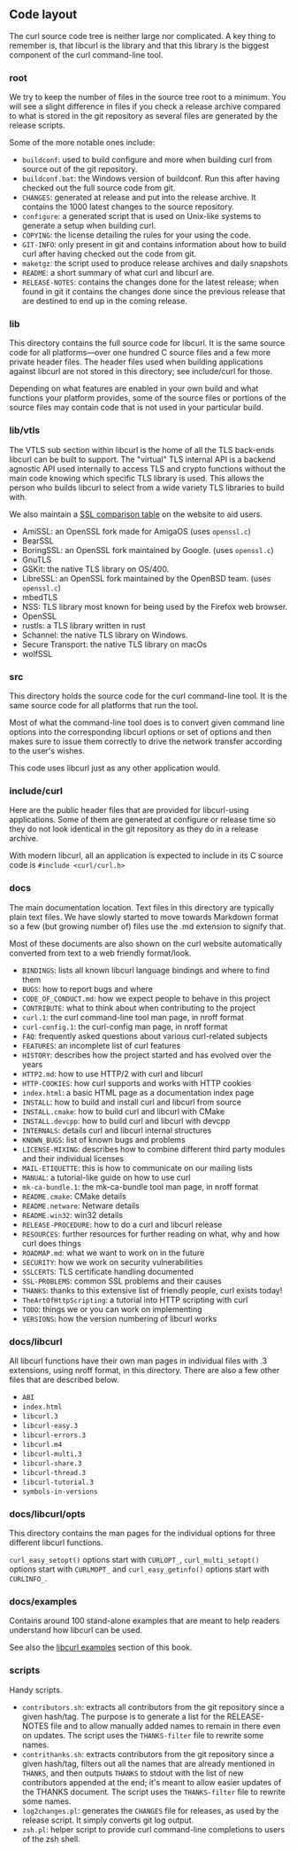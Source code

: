 ## Code layout

The curl source code tree is neither large nor complicated. A key thing to
remember is, that libcurl is the library and that this library is the biggest
component of the curl command-line tool.

### root

We try to keep the number of files in the source tree root to a minimum. You
will see a slight difference in files if you check a release archive compared
to what is stored in the git repository as several files are generated by the
release scripts.

Some of the more notable ones include:

- `buildconf`: used to build configure and more when
  building curl from source out of the git repository.
- `buildconf.bat`: the Windows version of buildconf. Run this after having
  checked out the full source code from git.
- `CHANGES`: generated at release and put into the release archive. It
  contains the 1000 latest changes to the source repository.
- `configure`: a generated script that is used on Unix-like systems to
  generate a setup when building curl.
- `COPYING`: the license detailing the rules for your using the code.
- `GIT-INFO`: only present in git and contains information about how to
  build curl after having checked out the code from git.
- `maketgz`: the script used to produce release archives and daily snapshots
- `README`: a short summary of what curl and libcurl are.
- `RELEASE-NOTES`: contains the changes done for the latest release; when
  found in git it contains the changes done since the previous release that
  are destined to end up in the coming release.

### lib

This directory contains the full source code for libcurl. It is the same
source code for all platforms—over one hundred C source files and a few more
private header files. The header files used when building applications against
libcurl are not stored in this directory; see include/curl for those.

Depending on what features are enabled in your own build and what
functions your platform provides, some of the source files or portions of the
source files may contain code that is not used in your particular build.

### lib/vtls

The VTLS sub section within libcurl is the home of all the TLS back-ends
libcurl can be built to support. The "virtual" TLS internal API is a backend
agnostic API used internally to access TLS and crypto functions without the
main code knowing which specific TLS library is used. This allows the person
who builds libcurl to select from a wide variety TLS libraries to build with.

We also maintain a [SSL comparison
table](https://curl.se/docs/ssl-compared.html) on the website to aid
users.

- AmiSSL: an OpenSSL fork made for AmigaOS (uses `openssl.c`)
- BearSSL
- BoringSSL: an OpenSSL fork maintained by Google. (uses `openssl.c`)
- GnuTLS
- GSKit: the native TLS library on OS/400.
- LibreSSL: an OpenSSL fork maintained by the OpenBSD team. (uses `openssl.c`)
- mbedTLS
- NSS: TLS library most known for being used by the Firefox web browser.
- OpenSSL
- rustls: a TLS library written in rust
- Schannel: the native TLS library on Windows.
- Secure Transport: the native TLS library on macOs
- wolfSSL

### src

This directory holds the source code for the curl command-line tool. It is the
same source code for all platforms that run the tool.

Most of what the command-line tool does is to convert given command line
options into the corresponding libcurl options or set of options and then makes
sure to issue them correctly to drive the network transfer according to the
user's wishes.

This code uses libcurl just as any other application would.

### include/curl

Here are the public header files that are provided for libcurl-using
applications. Some of them are generated at configure or release time so they
do not look identical in the git repository as they do in a release archive.

With modern libcurl, all an application is expected to include in its C source code
is `#include <curl/curl.h>`

### docs

The main documentation location. Text files in this directory are typically
plain text files. We have slowly started to move towards Markdown format so a
few (but growing number of) files use the .md extension to signify that.

Most of these documents are also shown on the curl website automatically
converted from text to a web friendly format/look.

- `BINDINGS`: lists all known libcurl language bindings and where to find them
- `BUGS`: how to report bugs and where
- `CODE_OF_CONDUCT.md`: how we expect people to behave in this project
- `CONTRIBUTE`: what to think about when contributing to the project
- `curl.1`: the curl command-line tool man page, in nroff format
- `curl-config.1`: the curl-config man page, in nroff format
- `FAQ`: frequently asked questions about various curl-related subjects
- `FEATURES`: an incomplete list of curl features
- `HISTORY`: describes how the project started and has evolved over the years
- `HTTP2.md`: how to use HTTP/2 with curl and libcurl
- `HTTP-COOKIES`: how curl supports and works with HTTP cookies
- `index.html`: a basic HTML page as a documentation index page
- `INSTALL`: how to build and install curl and libcurl from source
- `INSTALL.cmake`: how to build curl and libcurl with CMake
- `INSTALL.devcpp`: how to build curl and libcurl with devcpp
- `INTERNALS`: details curl and libcurl internal structures
- `KNOWN_BUGS`: list of known bugs and problems
- `LICENSE-MIXING`: describes how to combine different third party modules and
  their individual licenses
- `MAIL-ETIQUETTE`: this is how to communicate on our mailing lists
- `MANUAL`: a tutorial-like guide on how to use curl
- `mk-ca-bundle.1`: the mk-ca-bundle tool man page, in nroff format
- `README.cmake`: CMake details
- `README.netware`: Netware  details
- `README.win32`: win32 details
- `RELEASE-PROCEDURE`: how to do a curl and libcurl release
- `RESOURCES`: further resources for further reading on what, why and how curl
  does things
- `ROADMAP.md`: what we want to work on in the future
- `SECURITY`: how we work on security vulnerabilities
- `SSLCERTS`: TLS certificate handling documented
- `SSL-PROBLEMS`: common SSL problems and their causes
- `THANKS`: thanks to this extensive list of friendly people, curl exists today!
- `TheArtOfHttpScripting`: a tutorial into HTTP scripting with curl
- `TODO`: things we or you can work on implementing
- `VERSIONS`: how the version numbering of libcurl works

### docs/libcurl

All libcurl functions have their own man pages in individual files with .3
extensions, using nroff format, in this directory. There are also a few other
files that are described below.

- `ABI`
- `index.html`
- `libcurl.3`
- `libcurl-easy.3`
- `libcurl-errors.3`
- `libcurl.m4`
- `libcurl-multi.3`
- `libcurl-share.3`
- `libcurl-thread.3`
- `libcurl-tutorial.3`
- `symbols-in-versions`

### docs/libcurl/opts

This directory contains the man pages for the individual options for three
different libcurl functions.

`curl_easy_setopt()` options start with `CURLOPT_`,
`curl_multi_setopt()` options start with `CURLMOPT_` and
`curl_easy_getinfo()` options start with `CURLINFO_`.

### docs/examples

Contains around 100 stand-alone examples that are meant to help readers
understand how libcurl can be used.

See also the [libcurl examples](../libcurl/examples.md) section of this book.

### scripts

Handy scripts.

- `contributors.sh`: extracts all contributors from the git repository since a
  given hash/tag. The purpose is to generate a list for the RELEASE-NOTES file
  and to allow manually added names to remain in there even on updates. The
  script uses the `THANKS-filter` file to rewrite some names.
- `contrithanks.sh`: extracts contributors from the git repository since a
  given hash/tag, filters out all the names that are already mentioned in
  `THANKS`, and then outputs `THANKS` to stdout with the list of new
  contributors appended at the end; it's meant to allow easier updates of the
  THANKS document. The script uses the `THANKS-filter` file to rewrite some
  names.
- `log2changes.pl`: generates the `CHANGES` file for releases, as used by the
  release script. It simply converts git log output.
- `zsh.pl`: helper script to provide curl command-line completions to users of
  the zsh shell.
